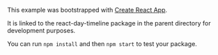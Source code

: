 This example was bootstrapped with [Create React App](https://github.com/facebook/create-react-app).

It is linked to the react-day-timeline package in the parent directory for development purposes.

You can run `npm install` and then `npm start` to test your package.
